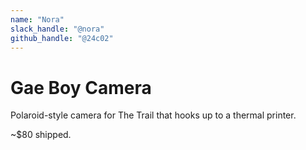 ```yaml
---
name: "Nora"
slack_handle: "@nora"
github_handle: "@24c02"
---
```


# Gae Boy Camera

<!-- Describe your board in 2-3 sentences. What are you making? What will it do? -->
Polaroid-style camera for The Trail that hooks up to a thermal printer.

<!-- How much is it going to cost? -->
~$80 shipped.
